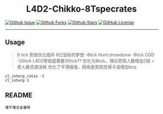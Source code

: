 
<div align="center">

# L4D2-Chikko-8Tspecrates

</div>

[![Github Issue](https://img.shields.io/github/issues/Sy1vian/L4D2-Chikko-Tank-swap)](https://github.com/Sy1vian/L4D2-Chikko-Tank-swap/issues)
[![Github Forks](https://img.shields.io/github/forks/Sy1vian/L4D2-Chikko-Tank-swap)](https://github.com/Sy1vian/L4D2-Chikko-Tank-swap/fork)
[![Github Stars](https://img.shields.io/github/stars/Sy1vian/L4D2-Chikko-Tank-swap)](https://github.com/Sy1vian/L4D2-Chikko-Tank-swap)
[![GitHub License](https://img.shields.io/github/license/Sy1vian/L4D2-Chikko-Tank-swap)](https://github.com/Sy1vian/L4D2-Chikko-Tank-swap/blob/master/LICENSE)

---

## Usage
> 8 tick 旁观优化插件
8亿鼠标的梦想  -8tick
Hunt:showdonw  -8tick
COD            -20tick
L4D2旁观就需要30tick??
优化为8tick，理论旁观人数增加2倍  =  原人数资源消耗
优化了平滑插值，网络差旁观觉得卡请增加lerp

```控制台输入
cl_interp_ratio -1
cl_interp 1
```

## README
```text
懂不懂含金量呀
```
